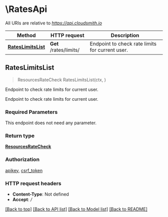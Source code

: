 # \RatesApi

All URIs are relative to *https://api.cloudsmith.io*

Method | HTTP request | Description
------------- | ------------- | -------------
[**RatesLimitsList**](RatesApi.md#RatesLimitsList) | **Get** /rates/limits/ | Endpoint to check rate limits for current user.



## RatesLimitsList

> ResourcesRateCheck RatesLimitsList(ctx, )

Endpoint to check rate limits for current user.

Endpoint to check rate limits for current user.

### Required Parameters

This endpoint does not need any parameter.

### Return type

[**ResourcesRateCheck**](ResourcesRateCheck.md)

### Authorization

[apikey](../README.md#apikey), [csrf_token](../README.md#csrf_token)

### HTTP request headers

- **Content-Type**: Not defined
- **Accept**: */*

[[Back to top]](#) [[Back to API list]](../README.md#documentation-for-api-endpoints)
[[Back to Model list]](../README.md#documentation-for-models)
[[Back to README]](../README.md)

